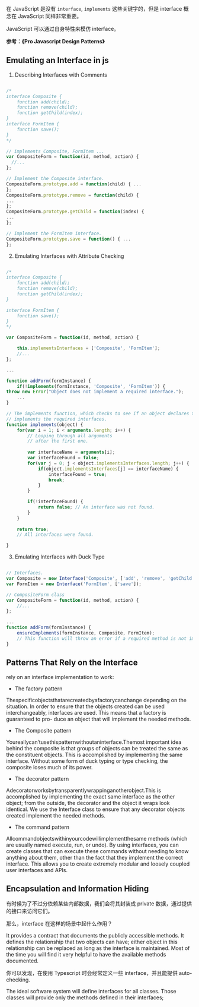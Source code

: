 
在 JavaScript 是没有 `interface`, `implements` 这些关键字的，但是 interface 概念在 JavaScript 同样非常重要。

JavaScript 可以通过自身特性来模仿 interface。

**参考：《Pro Javascript Design Patterns》**

## Emulating an Interface in js

1. Describing Interfaces with Comments

```javascript

/*
interface Composite {
    function add(child);
    function remove(child);
    function getChild(index);
}
interface FormItem {
    function save();
}
*/

// implements Composite, FormItem ...
var CompositeForm = function(id, method, action) {
  //...
};

// Implement the Composite interface.
CompositeForm.prototype.add = function(child) { ...
};
CompositeForm.prototype.remove = function(child) {
...
};
CompositeForm.prototype.getChild = function(index) {
...
};

// Implement the FormItem interface.
CompositeForm.prototype.save = function() { ...
};

```

2. Emulating Interfaces with Attribute Checking

```javascript

/*
interface Composite {
    function add(child);
    function remove(child);
    function getChild(index);
}

interface FormItem {
    function save();
}
*/

var CompositeForm = function(id, method, action) {  

    this.implementsInterfaces = ['Composite', 'FormItem'];
    //...
};

...

function addForm(formInstance) {
    if(!implements(formInstance, 'Composite', 'FormItem')) {
throw new Error("Object does not implement a required interface.");     }
    ...
}

// The implements function, which checks to see if an object declares that it 
// implements the required interfaces.
function implements(object) {
    for(var i = 1; i < arguments.length; i++) { 
        // Looping through all arguments
        // after the first one.
        
        var interfaceName = arguments[i];
        var interfaceFound = false;
        for(var j = 0; j < object.implementsInterfaces.length; j++) {
            if(object.implementsInterfaces[j] == interfaceName) {                   
                interfaceFound = true;
                break;
            } 
        }

        if(!interfaceFound) {
            return false; // An interface was not found.
        } 
    }
    
    return true; 
    // All interfaces were found. 

}

```

3. Emulating Interfaces with Duck Type

```javascript

// Interfaces.
var Composite = new Interface('Composite', ['add', 'remove', 'getChild']); 
var FormItem = new Interface('FormItem', ['save']);

// CompositeForm class
var CompositeForm = function(id, method, action) { 
    //...
};

...
function addForm(formInstance) {
    ensureImplements(formInstance, Composite, FormItem);
    // This function will throw an error if a required method is not implemented. ...
}

```


## Patterns That Rely on the Interface

rely on an interface implementation to work: 

- The factory pattern

Thespecificobjectsthatarecreatedbyafactorycanchange depending on the situation. In order to ensure that the objects created can be used interchangeably, interfaces are used. This means that a factory is guaranteed to pro- duce an object that will implement the needed methods.

- The Composite pattern

Youreallycan’tusethispatternwithoutaninterface.Themost important idea behind the composite is that groups of objects can be treated the same as the constituent objects. This is accomplished by implementing the same interface. Without some form of duck typing or type checking, the composite loses much of its power.

- The decorator pattern

Adecoratorworksbytransparentlywrappinganotherobject.This is accomplished by implementing the exact same interface as the other object; from the outside, the decorator and the object it wraps look identical. We use the Interface class to ensure that any decorator objects created implement the needed methods.

- The command pattern

Allcommandobjectswithinyourcodewillimplementthesame methods (which are usually named execute, run, or undo). By using interfaces, you can create classes that can execute these commands without needing to know anything about them, other than the fact that they implement the correct interface. This allows you to create extremely modular and loosely coupled user interfaces and APIs.


## Encapsulation and Information Hiding

有时候为了不过分依赖某些内部数据，我们会将其封装成 private 数据，通过提供的接口来访问它们。

那么，interface 在这样的场景中起什么作用？

It provides a contract that documents the publicly accessible methods. It defines the relationship that two objects can have; either object in this relationship can be replaced as long as the interface is maintained. Most of the time you will find it very helpful to have the available methods documented.

你可以发现，在使用 Typescript 时会经常定义一些 interface，并且能提供 auto-checking.

The ideal software system will define interfaces for all classes. Those classes will provide only the methods defined in their interfaces;

